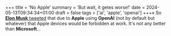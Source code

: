 +++
title = 'No Apple'
summary = 'But wait, it getes worse!'
date = 2024-05-13T09:34:34+01:00
draft = false
tags = ['ai', 'apple', 'openai']
+++«
So [**Elon Musk** tweeted](https://youtu.be/GvivnEHrtxA?t=64) that due to **Apple** using **OpenAI** (not by default but whatever) that Apple devices would be forbidden at work. It's not any better than **Microsoft**...
